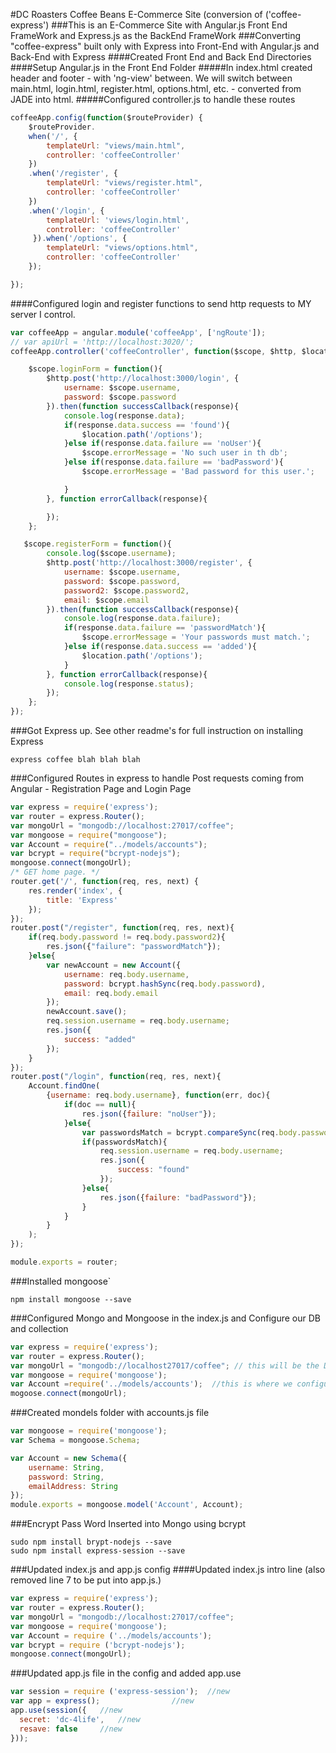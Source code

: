 #DC Roasters Coffee Beans E-Commerce Site (conversion of ('coffee-express')
###This is an E-Commerce Site with Angular.js Front End FrameWork and Express.js as the BackEnd FrameWork
###Converting "coffee-express" built only with Express into Front-End with Angular.js and Back-End with Express
####Created Front End and Back End Directories
####Setup Angular.js in the Front End Folder
#####In index.html created header and footer - with 'ng-view' between. We will switch between main.html, login.html, register.html, options.html, etc. - converted from JADE into html.
#####Configured controller.js to handle these routes
```js
coffeeApp.config(function($routeProvider) {
    $routeProvider.
    when('/', {
        templateUrl: "views/main.html",
        controller: 'coffeeController'
    })
    .when('/register', {
        templateUrl: "views/register.html",
        controller: 'coffeeController'        
    })
    .when('/login', {
        templateUrl: 'views/login.html',
        controller: 'coffeeController'
     }).when('/options', {
        templateUrl: "views/options.html",
        controller: 'coffeeController'        
    });

});
```
####Configured login and register functions to send http requests to MY server I control.
```js
var coffeeApp = angular.module('coffeeApp', ['ngRoute']);
// var apiUrl = 'http://localhost:3020/';
coffeeApp.controller('coffeeController', function($scope, $http, $location) {

    $scope.loginForm = function(){
        $http.post('http://localhost:3000/login', {
            username: $scope.username,
            password: $scope.password
        }).then(function successCallback(response){
            console.log(response.data);
            if(response.data.success == 'found'){
                $location.path('/options');
            }else if(response.data.failure == 'noUser'){
                $scope.errorMessage = 'No such user in th db';
            }else if(response.data.failure == 'badPassword'){
                $scope.errorMessage = 'Bad password for this user.';

            }
        }, function errorCallback(response){

        });
    };

   $scope.registerForm = function(){
        console.log($scope.username);
        $http.post('http://localhost:3000/register', {
            username: $scope.username,
            password: $scope.password,
            password2: $scope.password2,
            email: $scope.email
        }).then(function successCallback(response){
            console.log(response.data.failure);
            if(response.data.failure == 'passwordMatch'){
                $scope.errorMessage = 'Your passwords must match.';
            }else if(response.data.success == 'added'){
                $location.path('/options');
            }
        }, function errorCallback(response){
            console.log(response.status);
        });
    };
});
```
###Got Express up. See other readme's for full instruction on installing Express
```
express coffee blah blah blah
```
###Configured Routes in express to handle Post requests coming from Angular - Registration Page and Login Page
```js
var express = require('express');
var router = express.Router();
var mongoUrl = "mongodb://localhost:27017/coffee";
var mongoose = require("mongoose");
var Account = require("../models/accounts");
var bcrypt = require("bcrypt-nodejs");
mongoose.connect(mongoUrl);
/* GET home page. */
router.get('/', function(req, res, next) {
    res.render('index', {
        title: 'Express'
    });
});
router.post("/register", function(req, res, next){
	if(req.body.password != req.body.password2){
		res.json({"failure": "passwordMatch"});
	}else{
		var newAccount = new Account({
			username: req.body.username,
			password: bcrypt.hashSync(req.body.password),
			email: req.body.email
		});
		newAccount.save();
		req.session.username = req.body.username;
		res.json({
			success: "added"
		});
	}
});
router.post("/login", function(req, res, next){
	Account.findOne(
		{username: req.body.username}, function(err, doc){
			if(doc == null){
				res.json({failure: "noUser"});
			}else{
				var passwordsMatch = bcrypt.compareSync(req.body.password, doc.password);
				if(passwordsMatch){
					req.session.username = req.body.username;
					res.json({
						success: "found"
					});
				}else{
					res.json({failure: "badPassword"});
				}
			}
		} 
	);
});

module.exports = router;
```
###Installed mongoose`
```
npm install mongoose --save
```
###Configured Mongo and Mongoose in the index.js and Configure our DB and collection 
```js
var express = require('express');
var router = express.Router();
var mongoUrl = "mongodb://localhost27017/coffee"; // this will be the DB
var mongoose = require('mongoose');
var Account =require('../models/accounts');  //this is where we configure 
mogoose.connect(mongoUrl);
```
###Created mondels folder with accounts.js file
```js
var mongoose = require('mongoose');
var Schema = mongoose.Schema;

var Account = new Schema({
	username: String,
	password: String,
	emailAddress: String
});
module.exports = mongoose.model('Account', Account);
```
###Encrypt Pass Word Inserted into Mongo using bcrypt
```
sudo npm install brypt-nodejs --save
sudo npm install express-session --save
```
###Updated index.js and app.js config
####Updated index.js intro line (also removed line 7 to be put into app.js.)
```js
var express = require('express');
var router = express.Router();
var mongoUrl = "mongodb://localhost:27017/coffee";
var mongoose = require('mongoose');
var Account = require ('../models/accounts');
var bcrypt = require ('bcrypt-nodejs');
mongoose.connect(mongoUrl);
```
###Updated app.js file in the config and added app.use
```js
var session = require ('express-session'); 	//new
var app = express(); 				//new
app.use(session({	//new
  secret: 'dc-4life',   //new
  resave: false		//new
})); 
```

